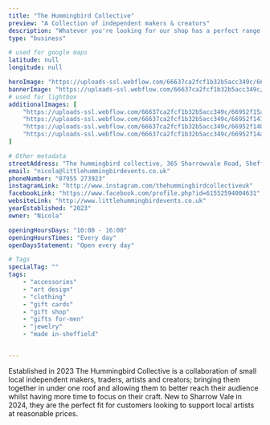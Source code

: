 ```yaml
---
title: "The Hummingbird Collective"
preview: "A Collection of independent makers & creators"
description: "Whatever you're looking for our shop has a perfect range of Posters, jewellery, Candles, Cushions, Ceramics, Knitted toys, Home furnishings, Wall decorations and much more. "
type: "business"

# used for google maps
latitude: null
longitude: null

heroImage: "https://uploads-ssl.webflow.com/66637ca2fcf1b32b5acc349c/66953b2f522baad460a3fa5c_hummingbird%20thumbnail.png"
bannerImage: "https://uploads-ssl.webflow.com/66637ca2fcf1b32b5acc349c/669531951276beed4e15c108_8a88aa36-e966-4645-b288-5ea174b3a7a8%20-%20Mark%20Smith.JPG"
# used for lightbox
additionalImages: [
    "https://uploads-ssl.webflow.com/66637ca2fcf1b32b5acc349c/66952f15ab02c4fcd9c0fd72_38c3a6c4-6ab8-4d0c-98ba-d39d09f1d020%20-%20Mark%20Smith.JPG",
    "https://uploads-ssl.webflow.com/66637ca2fcf1b32b5acc349c/66952f141228627af33ef0a3_925cf2f6-fb31-4a00-b3c4-6671037563f7%20-%20Mark%20Smith.JPG",
    "https://uploads-ssl.webflow.com/66637ca2fcf1b32b5acc349c/66952f1402367032bbc16257_05496e04-d82b-4e6d-9ee0-77456547cd71%20-%20Mark%20Smith.JPG",
    "https://uploads-ssl.webflow.com/66637ca2fcf1b32b5acc349c/66952f14a0b78e01eb250aa7_cafbf1ef-b409-4319-88e9-9b6bfbdb351f%20-%20Mark%20Smith.JPG"
]

# Other metadata
streetAddress: "The hummingbird collective, 365 Sharrowvale Road, Sheffield, S11 8ZG"
email: "nicola@littlehummingbirdevents.co.uk"
phoneNumber: "07955 273923"
instagramLink: "http://www.instagram.com/thehummingbirdcollectiveuk"
facebookLink: "https://www.facebook.com/profile.php?id=61552594004631"
websiteLink: "http://www.littlehummingbirdevents.co.uk"
yearEstablished: "2023"
owner: "Nicola"

openingHoursDays: "10:00 - 16:00"
openingHoursTimes: "Every day"
openDaysStatement: "Open every day"

# Tags
specialTag: ""
tags:
    - "accessories"
    - "art design"
    - "clothing"
    - "gift cards"
    - "gift shop"
    - "gifts for-men"
    - "jewelry"
    - "made in-sheffield"


---
```



Established in 2023 The Hummingbird Collective is a collaboration of small local independent makers, traders, artists and creators; bringing them together in under one roof and allowing them to better reach their audience whilst having more time to focus on their craft.
New to Sharrow Vale in 2024, they are the perfect fit for customers looking to support local artists at reasonable prices.

